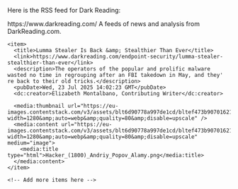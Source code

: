 Here is the RSS feed for Dark Reading: 

<rss version="2.0">
  <channel>
    <link>https://www.darkreading.com/</link>
    <description>A feeds of news and analysis from DarkReading.com.</description>
    
    <item>
      <title>Lumma Stealer Is Back &amp; Stealthier Than Ever</title>
      <link>https://www.darkreading.com/endpoint-security/lumma-stealer-stealthier-than-ever</link>
      <description>The operators of the popular and prolific malware wasted no time in regrouping after an FBI takedown in May, and they' re back to their old tricks.</description>
      <pubDate>Wed, 23 Jul 2025 14:02:23 GMT</pubDate>
      <dc:creator>Elizabeth Montalbano, Contributing Writer</dc:creator>
      
      <media:thumbnail url="https://eu-images.contentstack.com/v3/assets/blt6d90778a997de1cd/bltef473b90701621e4/6880c1df61cc4c2f5f9f51d9/Hacker_(1800)_Andriy_Popov_Alamy.png?width=1280&amp;auto=webp&amp;quality=80&amp;disable=upscale" />
      <media:content url="https://eu-images.contentstack.com/v3/assets/blt6d90778a997de1cd/bltef473b90701621e4/6880c1df61cc4c2f5f9f51d9/Hacker_(1800)_Andriy_Popov_Alamy.png?width=1280&amp;auto=webp&amp;quality=80&amp;disable=upscale" medium="image">
        <media:title type="html">Hacker_(1800)_Andriy_Popov_Alamy.png</media:title>
      </media:content>
    </item>
    
    <!-- Add more items here -->
    
  </channel>
</rss>

